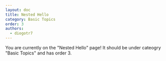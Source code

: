 ```yaml
---
layout: doc
title: Nested Hello
category: Basic Topics
order: 3
authors:
  - diogotr7
---
```


You are currently on the "Nested Hello" page! It should be under cateogry "Basic Topics" and has order 3.